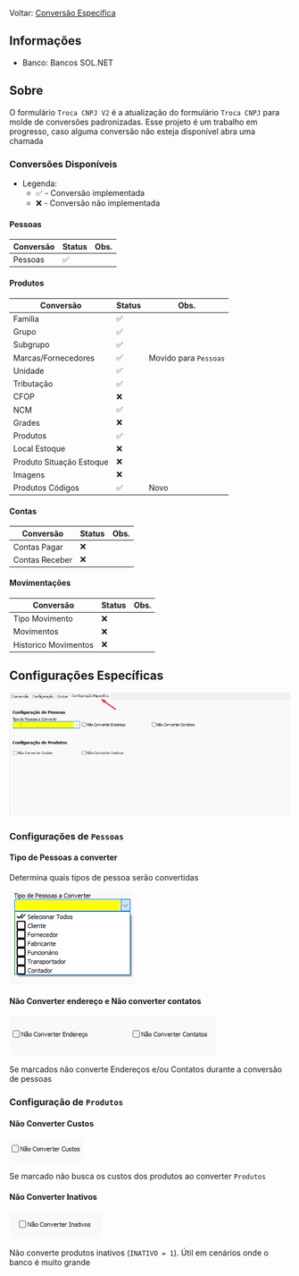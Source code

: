 Voltar: [Conversão Especifica](ConfiguracaoEspecifica.md)
## Informações
- Banco: Bancos SOL.NET

## Sobre
O formulário `Troca CNPJ V2` é a atualização do formulário `Troca CNPJ` para molde de conversões padronizadas. Esse projeto é um trabalho em progresso, caso alguma conversão não esteja disponível abra uma chamada

### Conversões Disponíveis
- Legenda:
	- ✅ - Conversão implementada
	- ❌ - Conversão não implementada

#### Pessoas

| Conversão | Status | Obs. |
| --------- | ------ | ---- |
| Pessoas   | ✅     |      |

#### Produtos

| Conversão                | Status | Obs.                  |
| ------------------------ | ------ | --------------------- |
| Familia                  | ✅     |                       |
| Grupo                    | ✅     |                       |
| Subgrupo                 | ✅     |                       |
| Marcas/Fornecedores      | ✅     | Movido para `Pessoas` |
| Unidade                  | ✅     |                       |
| Tributação               | ✅     |                       |
| CFOP                     | ❌     |                       |
| NCM                      | ✅     |                       |
| Grades                   | ❌     |                       |
| Produtos                 | ✅     |                       |
| Local Estoque            | ❌     |                       |
| Produto Situação Estoque | ❌     |                       |
| Imagens                  | ❌     |                       |
| Produtos Códigos         | ✅     | Novo                  | 

#### Contas

| Conversão      | Status | Obs. |
| -------------- | ------ | ---- |
| Contas Pagar   | ❌     |      |
| Contas Receber | ❌     |      |

#### Movimentações

| Conversão            | Status | Obs. |
| -------------------- | ------ | ---- |
| Tipo Movimento       | ❌     |      |
| Movimentos           | ❌     |      |
| Historico Movimentos | ❌     |      |

## Configurações Específicas

![TrocaCNPJAbaConfigEspecifica.png](./Imagens/TrocaCNPJAbaConfigEspecifica.png)

### Configurações de `Pessoas`

#### Tipo de Pessoas a converter
Determina quais tipos de pessoa serão convertidas

  ![TrocaCNPJTipoPessoaConverter.png](./Imagens/TrocaCNPJTipoPessoaConverter.png)

#### Não Converter endereço e Não converter contatos

![TrocaCNPJPessoasNConverter.png](./Imagens/TrocaCNPJPessoasNConverter.png)

Se marcados não converte Endereços e/ou Contatos durante a conversão de pessoas

### Configuração de `Produtos`
#### Não Converter Custos

![TrocaCNPJProdutosCustos.png](./Imagens/TrocaCNPJProdutosCustos.png)

Se marcado não busca os custos dos produtos ao converter `Produtos`
#### Não Converter Inativos

![TrocaCNPJProdutosInativos.png](./Imagens/TrocaCNPJProdutosInativos.png)

Não converte produtos inativos (`INATIVO = 1`). Útil em cenários onde o banco é muito grande

